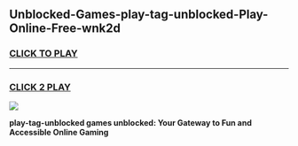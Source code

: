 
## Unblocked-Games-play-tag-unblocked-Play-Online-Free-wnk2d
<h3>
<a href="https://premium76.site?title=play-tag-unblocked&ref=26A">CLICK TO PLAY</a></h3>
<hr>

<h3>
<a href="https://premium76.site?title=play-tag-unblocked&ref=26A">CLICK 2 PLAY</a>
  
</h3>

<a href="https://premium76.site?title=play-tag-unblocked&ref=26A"><img src="https://clearcache.store/games.png"></a>


**play-tag-unblocked games unblocked: Your Gateway to Fun and Accessible Online Gaming**
